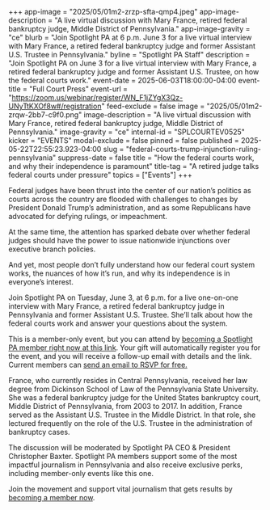 +++
app-image = "2025/05/01m2-zrzp-sfta-qmp4.jpeg"
app-image-description = "A live virtual discussion with Mary France, retired federal bankruptcy judge, Middle District of Pennsylvania."
app-image-gravity = "ce"
blurb = "Join Spotlight PA at 6 p.m. June 3 for a live virtual interview with Mary France, a retired federal bankruptcy judge and former Assistant U.S. Trustee in Pennsylvania."
byline = "Spotlight PA Staff"
description = "Join Spotlight PA on June 3 for a live virtual interview with Mary France, a retired federal bankruptcy judge and former Assistant U.S. Trustee, on how the federal courts work."
event-date = 2025-06-03T18:00:00-04:00
event-title = "Full Court Press"
event-url = "https://zoom.us/webinar/register/WN_F1jZYgX3Qz-UNyTtKXOf8w#/registration"
feed-exclude = false
image = "2025/05/01m2-zrqw-2bb7-c9f0.png"
image-description = "A live virtual discussion with Mary France, retired federal bankruptcy judge, Middle District of Pennsylvania."
image-gravity = "ce"
internal-id = "SPLCOURTEV0525"
kicker = "EVENTS"
modal-exclude = false
pinned = false
published = 2025-05-22T22:55:23.923-04:00
slug = "federal-courts-trump-injunction-ruling-pennsylvania"
suppress-date = false
title = "How the federal courts work, and why their independence is paramount"
title-tag = "A retired judge talks federal courts under pressure"
topics = ["Events"]
+++

Federal judges have been thrust into the center of our nation’s politics as courts across the country are flooded with challenges to changes by President Donald Trump’s administration, and as some Republicans have advocated for defying rulings, or impeachment.

At the same time, the attention has sparked debate over whether federal judges should have the power to issue nationwide injunctions over executive branch policies.

And yet, most people don’t fully understand how our federal court system works, the nuances of how it’s run, and why its independence is in everyone’s interest.

Join Spotlight PA on Tuesday, June 3, at 6 p.m. for a live one-on-one interview with Mary France, a retired federal bankruptcy judge in Pennsylvania and former Assistant U.S. Trustee. She’ll talk about how the federal courts work and answer your questions about the system.

This is a member-only event, but you can attend by <a href="https://spotlightpa.donorsupport.co/page/donate-onetime?utm_campaign=france_event_registration">becoming a Spotlight PA member right now at this link</a>. Your gift will automatically register you for the event, and you will receive a follow-up email with details and the link. Current members can <a href="mailto:membership@spotlightpa.org">send an email to RSVP for free.</a>

France, who currently resides in Central Pennsylvania, received her law degree from Dickinson School of Law of the Pennsylvania State University. She was a federal bankruptcy judge for the United States bankruptcy court, Middle District of Pennsylvania, from 2003 to 2017. In addition, France served as the Assistant U.S. Trustee in the Middle District. In that role, she lectured frequently on the role of the U.S. Trustee in the administration of bankruptcy cases.

The discussion will be moderated by Spotlight PA CEO &amp; President Christopher Baxter. Spotlight PA members support some of the most impactful journalism in Pennsylvania and also receive exclusive perks, including member-only events like this one.

Join the movement and support vital journalism that gets results by <a href="https://spotlightpa.donorsupport.co/page/donate-onetime?utm_campaign=france_event_registration">becoming a member now</a>.<strong></strong>

